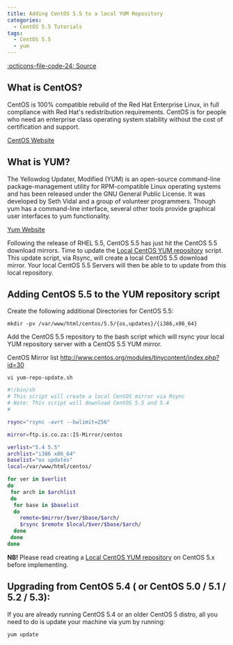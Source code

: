 ```yaml
---
title: Adding CentOS 5.5 to a local YUM Repository
categories:
  - CentOS 5.5 Tutorials
tags:
  - CentOS 5.5
  - yum
---
```

[:octicons-file-code-24: Source](https://github.com/georgerushby/how2centos.com/blob/main/docs/adding-centos-5-5-to-a-local-yum-repository.md)

## What is CentOS?

CentOS is 100% compatible rebuild of the Red Hat Enterprise Linux, in full compliance with Red Hat's redistribution requirements. CentOS is for people who need an enterprise class operating system stability without the cost of certification and support.

[CentOS Website](http://www.centos.org/)

## What is YUM?

The Yellowdog Updater, Modified (YUM) is an open-source command-line package-management utility for RPM-compatible Linux operating systems and has been released under the GNU General Public License. It was developed by Seth Vidal and a group of volunteer programmers. Though yum has a command-line interface, several other tools provide graphical user interfaces to yum functionality.

[Yum Website](http://yum.baseurl.org/)

Following the release of RHEL 5.5, CentOS 5.5 has just hit the CentOS 5.5 download mirrors. Time to update the [Local CentOS YUM repository](http://www.how2centos.com/creating-a-local-yum-repository-on-centos-5x/) script. This update script, via Rsync, will create a local CentOS 5.5 download mirror. Your local CentOS 5.5 Servers will then be able to to update from this local repository.

## Adding CentOS 5.5 to the YUM repository script

Create the following additional Directories for CentOS 5.5:

```
mkdir -pv /var/www/html/centos/5.5/{os,updates}/{i386,x86_64}
```

Add the CentOS 5.5 repository to the bash script which will rsync your local YUM repository server with a CentOS 5.5 YUM mirror.

CentOS Mirror list <http://www.centos.org/modules/tinycontent/index.php?id=30>

```
vi yum-repo-update.sh
```

```bash
#!/bin/sh
# This script will create a local CentOS mirror via Rsync
# Note: This script will download CentOS 5.5 and 5.4
#

rsync="rsync -avrt --bwlimit=256"

mirror=ftp.is.co.za::IS-Mirror/centos

verlist="5.4 5.5"
archlist="i386 x86_64"
baselist="os updates"
local=/var/www/html/centos/

for ver in $verlist
do
 for arch in $archlist
 do
  for base in $baselist
  do
    remote=$mirror/$ver/$base/$arch/
    $rsync $remote $local/$ver/$base/$arch/
  done
 done
done
```

**NB!** Please read creating a [Local CentOS YUM repository](http://www.how2centos.com/creating-a-local-yum-repository-on-centos-5x/) on CentOS 5.x before implementing.

## Upgrading from CentOS 5.4 ( or CentOS 5.0 / 5.1 / 5.2 / 5.3):

If you are already running CentOS 5.4 or an older CentOS 5 distro, all you need to do is update your machine via yum by running:

```
yum update
```
